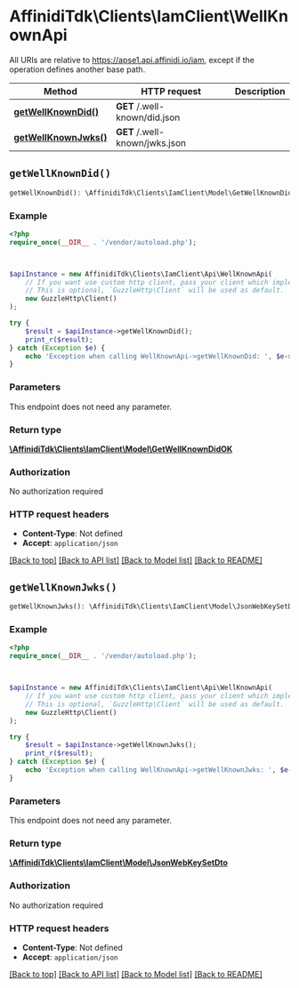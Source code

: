 # AffinidiTdk\Clients\IamClient\WellKnownApi

All URIs are relative to https://apse1.api.affinidi.io/iam, except if the operation defines another base path.

| Method | HTTP request | Description |
| ------------- | ------------- | ------------- |
| [**getWellKnownDid()**](WellKnownApi.md#getWellKnownDid) | **GET** /.well-known/did.json |  |
| [**getWellKnownJwks()**](WellKnownApi.md#getWellKnownJwks) | **GET** /.well-known/jwks.json |  |


## `getWellKnownDid()`

```php
getWellKnownDid(): \AffinidiTdk\Clients\IamClient\Model\GetWellKnownDidOK
```



### Example

```php
<?php
require_once(__DIR__ . '/vendor/autoload.php');



$apiInstance = new AffinidiTdk\Clients\IamClient\Api\WellKnownApi(
    // If you want use custom http client, pass your client which implements `GuzzleHttp\ClientInterface`.
    // This is optional, `GuzzleHttp\Client` will be used as default.
    new GuzzleHttp\Client()
);

try {
    $result = $apiInstance->getWellKnownDid();
    print_r($result);
} catch (Exception $e) {
    echo 'Exception when calling WellKnownApi->getWellKnownDid: ', $e->getMessage(), PHP_EOL;
}
```

### Parameters

This endpoint does not need any parameter.

### Return type

[**\AffinidiTdk\Clients\IamClient\Model\GetWellKnownDidOK**](../Model/GetWellKnownDidOK.md)

### Authorization

No authorization required

### HTTP request headers

- **Content-Type**: Not defined
- **Accept**: `application/json`

[[Back to top]](#) [[Back to API list]](../../README.md#endpoints)
[[Back to Model list]](../../README.md#models)
[[Back to README]](../../README.md)

## `getWellKnownJwks()`

```php
getWellKnownJwks(): \AffinidiTdk\Clients\IamClient\Model\JsonWebKeySetDto
```



### Example

```php
<?php
require_once(__DIR__ . '/vendor/autoload.php');



$apiInstance = new AffinidiTdk\Clients\IamClient\Api\WellKnownApi(
    // If you want use custom http client, pass your client which implements `GuzzleHttp\ClientInterface`.
    // This is optional, `GuzzleHttp\Client` will be used as default.
    new GuzzleHttp\Client()
);

try {
    $result = $apiInstance->getWellKnownJwks();
    print_r($result);
} catch (Exception $e) {
    echo 'Exception when calling WellKnownApi->getWellKnownJwks: ', $e->getMessage(), PHP_EOL;
}
```

### Parameters

This endpoint does not need any parameter.

### Return type

[**\AffinidiTdk\Clients\IamClient\Model\JsonWebKeySetDto**](../Model/JsonWebKeySetDto.md)

### Authorization

No authorization required

### HTTP request headers

- **Content-Type**: Not defined
- **Accept**: `application/json`

[[Back to top]](#) [[Back to API list]](../../README.md#endpoints)
[[Back to Model list]](../../README.md#models)
[[Back to README]](../../README.md)
